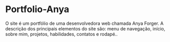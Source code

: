 # Portfolio-Anya
O site é um portfólio de uma desenvolvedora web chamada Anya Forger. A descrição dos principais  elementos do site são: menu de navegação,  início,  sobre mim,  projetos, habilidades, contatos e rodapé..
